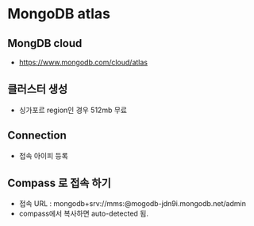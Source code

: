 # MongoDB atlas

## MongDB cloud
- https://www.mongodb.com/cloud/atlas


## 클러스터 생성 
- 싱가포르 region인 경우 512mb 무료 

## Connection
- 접속 아이피 등록 


## Compass 로 접속 하기 
- 접속 URL : mongodb+srv://mms:@mogodb-jdn9i.mongodb.net/admin
- compass에서 복사하면 auto-detected 됨.

